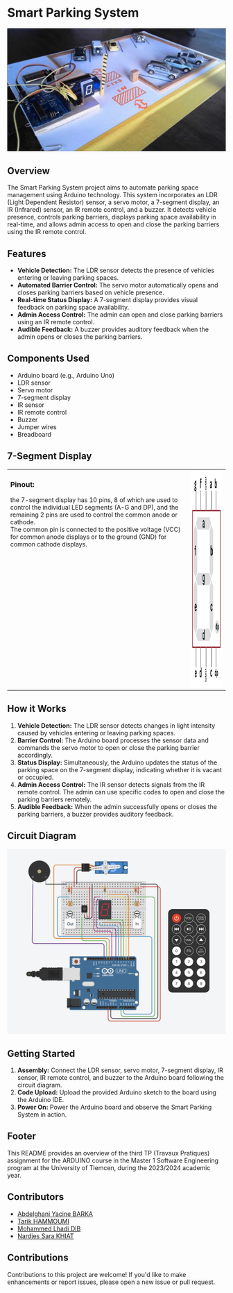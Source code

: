 # Smart Parking System

![Smart Parking System](asset/prototype.jpg)

## Overview

The Smart Parking System project aims to automate parking space management using Arduino technology. This system incorporates an LDR (Light Dependent Resistor) sensor, a servo motor, a 7-segment display, an IR (Infrared) sensor, an IR remote control, and a buzzer. It detects vehicle presence, controls parking barriers, displays parking space availability in real-time, and allows admin access to open and close the parking barriers using the IR remote control.

## Features

- **Vehicle Detection:** The LDR sensor detects the presence of vehicles entering or leaving parking spaces.
- **Automated Barrier Control:** The servo motor automatically opens and closes parking barriers based on vehicle presence.
- **Real-time Status Display:** A 7-segment display provides visual feedback on parking space availability.
- **Admin Access Control:** The admin can open and close parking barriers using an IR remote control.
- **Audible Feedback:** A buzzer provides auditory feedback when the admin opens or closes the parking barriers.

## Components Used

- Arduino board (e.g., Arduino Uno)
- LDR sensor
- Servo motor
- 7-segment display
- IR sensor
- IR remote control
- Buzzer
- Jumper wires
- Breadboard

## 7-Segment Display

<table>
    <tr>
        <td valign="top">
            <h3>Pinout:</h3>
            <p>
                the 7-segment display has 10 pins, 8 of which are used to control the individual LED segments (A-G and DP), and the remaining 2 pins are used to control the common anode or cathode.<br/>
                The common pin is connected to the positive voltage (VCC) for common anode displays or to the ground (GND) for common cathode displays. 
            </p>
        </td>
        <td align="right"><img src="asset/7-segment-display-pinout.png" alt="7-Segment Display" height="500" ></td>
    </tr>
</table>

## How it Works

1. **Vehicle Detection:** The LDR sensor detects changes in light intensity caused by vehicles entering or leaving parking spaces.
2. **Barrier Control:** The Arduino board processes the sensor data and commands the servo motor to open or close the parking barrier accordingly.
3. **Status Display:** Simultaneously, the Arduino updates the status of the parking space on the 7-segment display, indicating whether it is vacant or occupied.
4. **Admin Access Control:** The IR sensor detects signals from the IR remote control. The admin can use specific codes to open and close the parking barriers remotely.
1. **Audible Feedback:** When the admin successfully opens or closes the parking barriers, a buzzer provides auditory feedback.

## Circuit Diagram

![Circuit Diagram](asset/4-IR.png)

## Getting Started

1. **Assembly:** Connect the LDR sensor, servo motor, 7-segment display, IR sensor, IR remote control, and buzzer to the Arduino board following the circuit diagram.
2. **Code Upload:** Upload the provided Arduino sketch to the board using the Arduino IDE.
3. **Power On:** Power the Arduino board and observe the Smart Parking System in action.

## Footer

This README provides an overview of the third TP (Travaux Pratiques) assignment for the ARDUINO course in the Master 1 Software Engineering program at the University of Tlemcen, during the 2023/2024 academic year.

## Contributors

- [Abdelghani Yacine BARKA](https://github.com/decodevm)
- [Tarik HAMMOUMI](https://github.com/ItsTarikBTW)
- [Mohammed Lhadi DIB](https://github.com/Lhadidib07)
- [Nardjes Sara KHIAT](https://github.com/Nardjes03)

## Contributions

Contributions to this project are welcome! If you'd like to make enhancements or report issues, please open a new issue or pull request.
